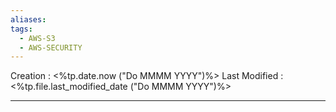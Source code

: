 ```yaml
---
aliases: 
tags:
  - AWS-S3
  - AWS-SECURITY
---
```

Creation : <%tp.date.now ("Do MMMM YYYY")%>
Last Modified : <%tp.file.last_modified_date ("Do MMMM YYYY")%>
___

